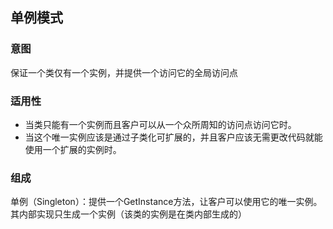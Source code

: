 ## 单例模式

### 意图
保证一个类仅有一个实例，并提供一个访问它的全局访问点


### 适用性
- 当类只能有一个实例而且客户可以从一个众所周知的访问点访问它时。 
- 当这个唯一实例应该是通过子类化可扩展的，并且客户应该无需更改代码就能使用一个扩展的实例时。 

### 组成
单例（Singleton）：提供一个GetInstance方法，让客户可以使用它的唯一实例。其内部实现只生成一个实例（该类的实例是在类内部生成的）
